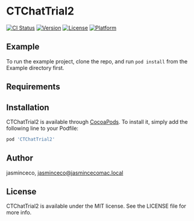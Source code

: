 # CTChatTrial2

[![CI Status](http://img.shields.io/travis/jasminceco/CTChatTrial2.svg?style=flat)](https://travis-ci.org/jasminceco/CTChatTrial2)
[![Version](https://img.shields.io/cocoapods/v/CTChatTrial2.svg?style=flat)](http://cocoapods.org/pods/CTChatTrial2)
[![License](https://img.shields.io/cocoapods/l/CTChatTrial2.svg?style=flat)](http://cocoapods.org/pods/CTChatTrial2)
[![Platform](https://img.shields.io/cocoapods/p/CTChatTrial2.svg?style=flat)](http://cocoapods.org/pods/CTChatTrial2)

## Example

To run the example project, clone the repo, and run `pod install` from the Example directory first.

## Requirements

## Installation

CTChatTrial2 is available through [CocoaPods](http://cocoapods.org). To install
it, simply add the following line to your Podfile:

```ruby
pod 'CTChatTrial2'
```

## Author

jasminceco, jasminceco@jasmincecomac.local

## License

CTChatTrial2 is available under the MIT license. See the LICENSE file for more info.
